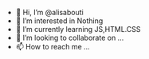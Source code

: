 - 👋 Hi, I’m @alisabouti
- 👀 I’m interested in Nothing    
- 🌱 I’m currently learning JS,HTML.CSS   
- 💞️ I’m looking to collaborate on ...
- 📫 How to reach me ...

<!---
alisabouti/alisabouti is a ✨ special ✨ repository because its `README.md` (this file) appears on your GitHub profile.
You can click the Preview link to take a look at your changes.
--->
